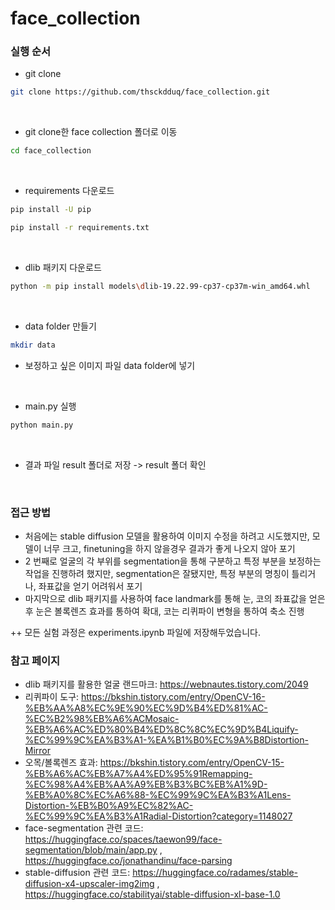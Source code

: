 # face_collection

### 실행 순서

- git clone

```bash
git clone https://github.com/thsckdduq/face_collection.git
```
<br>

- git clone한 face collection 폴더로 이동
```bash
cd face_collection
```
<br>

- requirements 다운로드

```bash
pip install -U pip

pip install -r requirements.txt
```
<br>

- dlib 패키지 다운로드
```bash
python -m pip install models\dlib-19.22.99-cp37-cp37m-win_amd64.whl
```
<br>

- data folder 만들기

```bash
mkdir data
```

- 보정하고 싶은 이미지 파일 data folder에 넣기

<br>

- main.py 실행
```bash
python main.py
```
<br>

- 결과 파일 result 폴더로 저장 -> result 폴더 확인

<br>

### 접근 방법
- 처음에는 stable diffusion 모델을 활용하여 이미지 수정을 하려고 시도했지만, 모델이 너무 크고, finetuning을 하지 않을경우 결과가 좋게 나오지 않아 포기
- 2 번째로 얼굴의 각 부위를 segmentation을 통해 구분하고 특정 부분을 보정하는 작업을 진행하려 했지만, segmentation은 잘됐지만, 특정 부분의 명칭이 틀리거나, 좌표값을 얻기 어려워서 포기
- 마지막으로 dlib 패키지를 사용하여 face landmark를 통해 눈, 코의 좌표값을 얻은 후 눈은 볼록렌즈 효과를 통하여 확대, 코는 리퀴파이 변형을 통하여 축소 진행

++ 모든 실험 과정은 experiments.ipynb 파일에 저장해두었습니다.

### 참고 페이지
- dlib 패키지를 활용한 얼굴 랜드마크: https://webnautes.tistory.com/2049
- 리퀴파이 도구: https://bkshin.tistory.com/entry/OpenCV-16-%EB%AA%A8%EC%9E%90%EC%9D%B4%ED%81%AC-%EC%B2%98%EB%A6%ACMosaic-%EB%A6%AC%ED%80%B4%ED%8C%8C%EC%9D%B4Liquify-%EC%99%9C%EA%B3%A1-%EA%B1%B0%EC%9A%B8Distortion-Mirror
- 오목/볼록렌즈 효과: https://bkshin.tistory.com/entry/OpenCV-15-%EB%A6%AC%EB%A7%A4%ED%95%91Remapping-%EC%98%A4%EB%AA%A9%EB%B3%BC%EB%A1%9D-%EB%A0%8C%EC%A6%88-%EC%99%9C%EA%B3%A1Lens-Distortion-%EB%B0%A9%EC%82%AC-%EC%99%9C%EA%B3%A1Radial-Distortion?category=1148027
- face-segmentation 관련 코드: https://huggingface.co/spaces/taewon99/face-segmentation/blob/main/app.py , https://huggingface.co/jonathandinu/face-parsing
- stable-diffusion 관련 코드: https://huggingface.co/radames/stable-diffusion-x4-upscaler-img2img , https://huggingface.co/stabilityai/stable-diffusion-xl-base-1.0